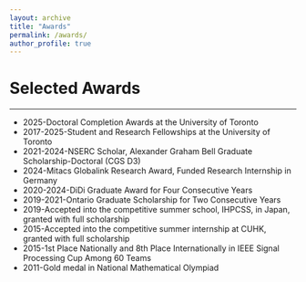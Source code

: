 ```yaml
---
layout: archive
title: "Awards"
permalink: /awards/
author_profile: true
---
```


# Selected Awards

---
* 2025-Doctoral Completion Awards at the University of Toronto
* 2017-2025-Student and Research Fellowships at the University of Toronto
* 2021-2024-NSERC Scholar, Alexander Graham Bell Graduate Scholarship-Doctoral (CGS D3)
* 2024-Mitacs Globalink Research Award, Funded Research Internship in Germany
* 2020-2024-DiDi Graduate Award for Four Consecutive Years
* 2019-2021-Ontario Graduate Scholarship for Two Consecutive Years
* 2019-Accepted into the competitive summer school, IHPCSS, in Japan, granted with full scholarship
* 2015-Accepted into the competitive summer internship at CUHK, granted with full scholarship
* 2015-1st Place Nationally and 8th Place Internationally in IEEE Signal Processing Cup Among 60 Teams
* 2011-Gold medal in National Mathematical Olympiad
